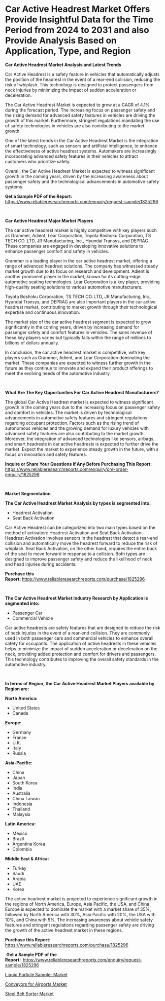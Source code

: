 <p><h1>Car Active Headrest Market Offers Provide Insightful Data for the Time Period from 2024 to 2031 and also Provide Analysis Based on Application, Type, and Region</h1></p><p><strong>Car Active Headrest Market Analysis and Latest Trends</strong></p>
<p><p>Car Active Headrest is a safety feature in vehicles that automatically adjusts the position of the headrest in the event of a rear-end collision, reducing the risk of whiplash. This technology is designed to protect passengers from neck injuries by minimizing the impact of sudden acceleration or deceleration.</p><p>The Car Active Headrest Market is expected to grow at a CAGR of 4.1% during the forecast period. The increasing focus on passenger safety and the rising demand for advanced safety features in vehicles are driving the growth of this market. Furthermore, stringent regulations mandating the use of safety technologies in vehicles are also contributing to the market growth.</p><p>One of the latest trends in the Car Active Headrest Market is the integration of smart technology, such as sensors and artificial intelligence, to enhance the effectiveness of active headrest systems. Automakers are increasingly incorporating advanced safety features in their vehicles to attract customers who prioritize safety.</p><p>Overall, the Car Active Headrest Market is expected to witness significant growth in the coming years, driven by the increasing awareness about passenger safety and the technological advancements in automotive safety systems.</p></p>
<p><strong>Get a Sample PDF of the Report:&nbsp;</strong> <a href="https://www.reliableresearchreports.com/enquiry/request-sample/1825296">https://www.reliableresearchreports.com/enquiry/request-sample/1825296</a></p>
<p>&nbsp;</p>
<p><strong>Car Active Headrest Major Market Players</strong></p>
<p><p>The car active headrest market is highly competitive with key players such as Grammer, Adient, Lear Corporation, Toyota Boshoku Corporation, TS TECH CO. LTD, JR Manufacturing, Inc., Hyundai Transys, and DEPRAG. These companies are engaged in developing innovative solutions to enhance passenger comfort and safety in vehicles.</p><p>Grammer is a leading player in the car active headrest market, offering a range of advanced headrest solutions. The company has witnessed steady market growth due to its focus on research and development. Adient is another prominent player in the market, known for its cutting-edge automotive seating technologies. Lear Corporation is a key player, providing high-quality seating solutions to various automotive manufacturers.</p><p>Toyota Boshoku Corporation, TS TECH CO. LTD, JR Manufacturing, Inc., Hyundai Transys, and DEPRAG are also important players in the car active headrest market, contributing to market growth through their technological expertise and continuous innovation.</p><p>The market size of the car active headrest segment is expected to grow significantly in the coming years, driven by increasing demand for passenger safety and comfort features in vehicles. The sales revenue of these key players varies but typically falls within the range of millions to billions of dollars annually.</p><p>In conclusion, the car active headrest market is competitive, with key players such as Grammer, Adient, and Lear Corporation dominating the market. These companies are expected to witness further growth in the future as they continue to innovate and expand their product offerings to meet the evolving needs of the automotive industry.</p></p>
<p>&nbsp;</p>
<p><strong>What Are The Key Opportunities For Car Active Headrest Manufacturers?</strong></p>
<p><p>The global Car Active Headrest market is expected to witness significant growth in the coming years due to the increasing focus on passenger safety and comfort in vehicles. The market is driven by technological advancements in automotive safety features and stringent regulations regarding occupant protection. Factors such as the rising trend of autonomous vehicles and the growing demand for luxury vehicles with advanced safety features are also contributing to the market growth. Moreover, the integration of advanced technologies like sensors, airbags, and smart headrests in car active headrests is expected to further drive the market. Expect the market to experience steady growth in the future, with a focus on innovation and safety features.</p></p>
<p><strong>Inquire or Share Your Questions If Any Before Purchasing This Report:</strong> <a href="https://www.reliableresearchreports.com/enquiry/pre-order-enquiry/1825296">https://www.reliableresearchreports.com/enquiry/pre-order-enquiry/1825296</a></p>
<p>&nbsp;</p>
<p><strong>Market Segmentation</strong></p>
<p><strong>The Car Active Headrest Market Analysis by types is segmented into:</strong></p>
<p><ul><li>Headrest Activation</li><li>Seat Back Activation</li></ul></p>
<p><p>Car Active Headrest can be categorized into two main types based on the method of activation: Headrest Activation and Seat Back Activation. Headrest Activation involves sensors in the headrest that detect a rear-end collision and automatically move the headrest forward to reduce the risk of whiplash. Seat Back Activation, on the other hand, requires the entire back of the seat to move forward in response to a collision. Both types are designed to improve passenger safety and reduce the likelihood of neck and head injuries during accidents.</p></p>
<p><strong>Purchase this Report:&nbsp;</strong><a href="https://www.reliableresearchreports.com/purchase/1825296">https://www.reliableresearchreports.com/purchase/1825296</a></p>
<p>&nbsp;</p>
<p><strong>The Car Active Headrest Market Industry Research by Application is segmented into:</strong></p>
<p><ul><li>Passenger Car</li><li>Commercial Vehicle</li></ul></p>
<p><p>Car active headrests are safety features that are designed to reduce the risk of neck injuries in the event of a rear-end collision. They are commonly used in both passenger cars and commercial vehicles to enhance overall safety for occupants. The application of active headrests in these vehicles helps to minimize the impact of sudden acceleration or deceleration on the neck, providing added protection and comfort for drivers and passengers. This technology contributes to improving the overall safety standards in the automotive industry.</p></p>
<p>&nbsp;</p>
<p><strong>In terms of Region, the Car Active Headrest Market Players available by Region are:</strong></p>
<p>
    <p> <strong> North America: </strong>
        <ul>
            <li>United States</li>
            <li>Canada</li>
        </ul>
        </p> 
    <p> <strong> Europe: </strong>
        <ul>
            <li>Germany</li>
            <li>France</li>
            <li>U.K.</li>
            <li>Italy</li>
            <li>Russia</li>
        </ul>
        </p> 
    <p> <strong> Asia-Pacific: </strong>
        <ul>
            <li>China</li>
            <li>Japan</li>
            <li>South Korea</li>
            <li>India</li>
            <li>Australia</li>
            <li>China Taiwan</li>
            <li>Indonesia</li>
            <li>Thailand</li>
            <li>Malaysia</li>
        </ul>
        </p> 
    <p> <strong> Latin America: </strong>
        <ul>
            <li>Mexico</li>
            <li>Brazil</li>
            <li>Argentina Korea</li>
            <li>Colombia</li>
        </ul>
        </p> 
    <p> <strong> Middle East & Africa: </strong>
        <ul>
            <li>Turkey</li>
            <li>Saudi</li>
            <li>Arabia</li>
            <li>UAE</li>
            <li>Korea</li>
        </ul>
    </p>
    </p>
<p><p>The active headrest market is projected to experience significant growth in the regions of North America, Europe, Asia Pacific, the USA, and China. Europe is expected to dominate the market with a market share of 35%, followed by North America with 30%, Asia Pacific with 20%, the USA with 10%, and China with 5%. The increasing awareness about vehicle safety features and stringent regulations regarding passenger safety are driving the growth of the active headrest market in these regions.</p></p>
<p><strong>Purchase this Report: </strong><a href="https://www.reliableresearchreports.com/purchase/1825296">https://www.reliableresearchreports.com/purchase/1825296</a></p>
<p>&nbsp;<strong>Get a Sample PDF of the Report:&nbsp;&nbsp;</strong><a href="https://www.reliableresearchreports.com/enquiry/request-sample/1825296">https://www.reliableresearchreports.com/enquiry/request-sample/1825296</a></p>
<p><strong></strong></p>
<p><p><a href="https://view.publitas.com/reportprime-1/liquid-particle-sampler-market-research-report-forecasted-for-period-from-2023-2030-by-market-type-market-application-and-region/">Liquid Particle Sampler Market</a></p><p><a href="https://view.publitas.com/reportprime-1/conveyors-for-airports-market-research-report-provides-thorough-industry-overview-which-offers-an-in-depth-analysis-of-product-trends-and-new-market-divisions/">Conveyors for Airports Market</a></p><p><a href="https://view.publitas.com/reportprime-1/steel-belt-sorter-market-size-focuses-on-market-dynamics-in-depth-analysis-and-future-projections-of-its-market-forecasted-for-period-from-2023-to-2030/">Steel Belt Sorter Market</a></p></p>
